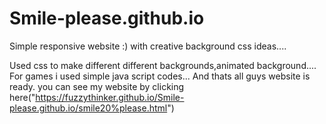 # Smile-please.github.io
Simple responsive website :) with creative background css ideas....

Used css to make different different backgrounds,animated background....
For games i used simple java script codes...
And thats all guys website is ready.
you can see my website by clicking here("https://fuzzythinker.github.io/Smile-please.github.io/smile20%please.html")
